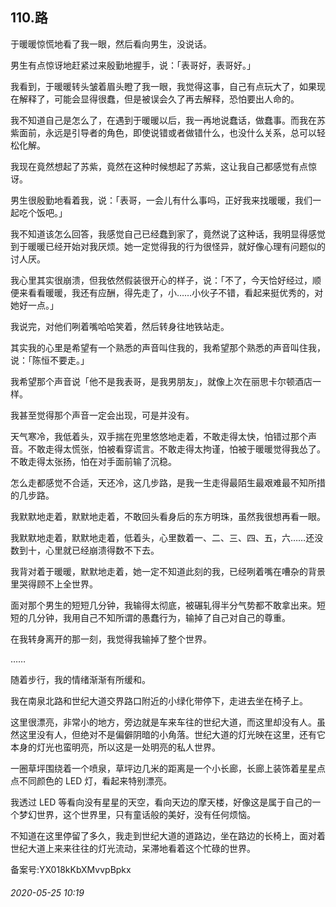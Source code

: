 ## 110.路
于暖暖惊慌地看了我一眼，然后看向男生，没说话。


男生有点惊讶地赶紧过来殷勤地握手，说：「表哥好，表哥好。」


我看到，于暖暖转头皱着眉头瞪了我一眼，我觉得这事，自己有点玩大了，如果现在解释了，可能会显得很蠢，但是被误会久了再去解释，恐怕要出人命的。


我不知道自己是怎么了，在遇到于暖暖以后，我一再地说蠢话，做蠢事。而我在苏紫面前，永远是引导者的角色，即使说错或者做错什么，也没什么关系，总可以轻松化解。


我现在竟然想起了苏紫，竟然在这种时候想起了苏紫，这让我自己都感觉有点惊讶。


男生很殷勤地看着我，说：「表哥，一会儿有什么事吗，正好我来找暖暖，我们一起吃个饭吧。」


我不知道该怎么回答，我感觉自己已经蠢到家了，竟然说了这种话，我明显得感觉到于暖暖已经开始对我厌烦。她一定觉得我的行为很怪异，就好像心理有问题似的讨人厌。


我心里其实很崩溃，但我依然假装很开心的样子，说：「不了，今天恰好经过，顺便来看看暖暖，我还有应酬，得先走了，小……小伙子不错，看起来挺优秀的，对她好一点。」


我说完，对他们咧着嘴哈哈笑着，然后转身往地铁站走。


其实我的心里是希望有一个熟悉的声音叫住我的，我希望那个熟悉的声音叫住我，说：「陈恒不要走。」


我希望那个声音说「他不是我表哥，是我男朋友」，就像上次在丽思卡尔顿酒店一样。


我甚至觉得那个声音一定会出现，可是并没有。


天气寒冷，我低着头，双手揣在兜里悠悠地走着，不敢走得太快，怕错过那个声音。不敢走得太慌张，怕被看穿谎言。不敢走得太拘谨，怕被于暖暖觉得我怂了。不敢走得太张扬，怕在对手面前输了沉稳。


怎么走都感觉不合适，天还冷，这几步路，是我一生走得最陌生最艰难最不知所措的几步路。


我默默地走着，默默地走着，不敢回头看身后的东方明珠，虽然我很想再看一眼。


我默默地走着，默默地走着，低着头，心里数着一、二、三、四、五，六……还没数到十，心里就已经崩溃得数不下去。


我背对着于暖暖，默默地走着，她一定不知道此刻的我，已经咧着嘴在嘈杂的背景里哭得顾不上全世界。


面对那个男生的短短几分钟，我输得太彻底，被碾轧得半分气势都不敢拿出来。短短的几分钟，我用自己不知所谓的愚蠢行为，输掉了自己对自己的尊重。


在我转身离开的那一刻，我觉得我输掉了整个世界。


……


随着步行，我的情绪渐渐有所缓和。


我在南泉北路和世纪大道交界路口附近的小绿化带停下，走进去坐在椅子上。


这里很漂亮，非常小的地方，旁边就是车来车往的世纪大道，而这里却没有人。虽然这里没有人，但绝对不是偏僻阴暗的小角落。世纪大道的灯光映在这里，还有它本身的灯光也蛮明亮，所以这是一处明亮的私人世界。


一圈草坪围绕着一个喷泉，草坪边几米的距离是一个小长廊，长廊上装饰着星星点点不同颜色的 LED 灯，看起来特别漂亮。


我透过 LED 等看向没有星星的天空，看向天边的摩天楼，好像这是属于自己的一个梦幻世界，这个世界里，只有童话般的美好，没有任何烦恼。


不知道在这里停留了多久，我走到世纪大道的道路边，坐在路边的长椅上，面对着世纪大道上来来往往的灯光流动，呆滞地看着这个忙碌的世界。


备案号:YX018kKbXMvvpBpkx


###### 2020-05-25 10:19
